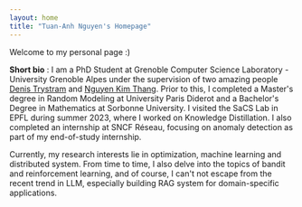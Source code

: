```yaml
---
layout: home
title: "Tuan-Anh Nguyen's Homepage"
---
```

Welcome to my personal page :)

**Short bio** : I am a PhD Student at Grenoble Computer Science Laboratory - University Grenoble Alpes under the supervision of two amazing people [Denis Trystram](https://datamove.imag.fr/denis.trystram/) and [Nguyen Kim Thang](https://datamove.imag.fr/kimthang.nguyen/). Prior to this, I completed a Master's degree in Random Modeling at University Paris Diderot and a Bachelor's Degree in Mathematics at Sorbonne University. I visited the SaCS Lab in EPFL during summer 2023, where I worked on Knowledge Distillation. I also completed an internship at SNCF Réseau, focusing on anomaly detection as part of my end-of-study internship.

Currently, my research interests lie in optimization, machine learning and distributed system. From time to time, I also delve into the topics of bandit and reinforcement learning, and of course, I can't not escape from the recent trend in LLM, especially building RAG system for domain-specific applications. 

<!-- Feel to contact me via : tuan-anh.nguyen@inria.fr  -->

<!-- **Office Location** :<br>
IMAG Building, Office 468<br>
150 Place du Torrent<br>
38400 Saint-Martin-d'Hères, France. -->